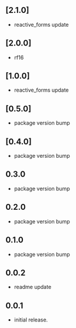 ## [2.1.0]

- reactive_forms update

## [2.0.0]

- rf16

## [1.0.0]

- reactive_forms update

## [0.5.0]

- package version bump

## [0.4.0]

- package version bump

## 0.3.0

- package version bump

## 0.2.0

- package version bump

## 0.1.0

- package version bump

## 0.0.2

- readme update

## 0.0.1

- initial release.

